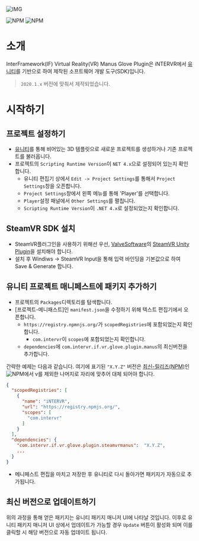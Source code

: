 ![IMG](https://img.shields.io/badge/pkg%20name-com.intervr.if.vr.glove.plugin.steamvrmanus-yellowgreen?style=for-the-badge&logo=appveyor)

![NPM](https://img.shields.io/npm/v/com.intervr.if.vr.glove.plugin.steamvrmanus)
![NPM](https://img.shields.io/npm/l/com.intervr.if.vr.glove.plugin.steamvrmanus)

# 소개

InterFramework(IF) Virtual Reality(VR) Manus Glove Plugin은 iNTERVR에서 [유니티]를 기반으로 하여 제작된 소프트웨어 개발 도구(SDK)입니다.

> `2020.1.x` 버전에 맞춰서 제작되었습니다.

# 시작하기

## 프로젝트 설정하기

* [유니티]를 통해 비어있는 3D 템플릿으로 새로운 프로젝트를 생성하거나 기존 프로젝트를 불러옵니다.
* 프로젝트의 `Scripting Runtime Version`이 `NET 4.x`으로 설정되어 있는지 확인합니다.
  * 유니티 편집기 상에서 `Edit -> Project Settings`를 통해서 `Project Settings`창을 오픈합니다.
  * `Project Settings`창에서 왼쪽 메뉴를 통해 'Player'를 선택합니다.
  * `Player`설정 패널에서 `Other Settings`를 펼칩니다.
  * `Scripting Runtime Version`이 `.NET 4.x`로 설정되었는지 확인합니다.

## SteamVR SDK 설치

* SteamVR플러그인을 사용하기 위해선 우선, [ValveSoftware]의 [SteamVR Unity Plugin]을 설치해야 합니다.
* 설치 후 Windiws -> SteamVR Input을 통해 입력 바인딩을 기본값으로 하여 Save & Generate 합니다.

## 유니티 프로젝트 매니페스트에 패키지 추가하기

* 프로젝트의 `Packages`디렉토리를 탐색합니다.
* [프로젝트-메니패스트]인 `manifest.json`을 수정하기 위해 텍스트 편집기에서 오픈합니다.
  * `https://registry.npmnjs.org/`가 `scopedRegistries`에 포함되었는지 확인합니다.
    * `com.intervr`이 `scopes`에 포함되었는지 확인합니다.
  * `dependencies`에 `com.intervr.if.vr.glove.plugin.manus`의 최신버전을 추가합니다.

 간략한 예제는 다음과 같습니다. 여기에 표기된 `"X.Y.Z"` 버전은 [최신-릴리즈(NPM)]인
 ![NPM](https://img.shields.io/npm/v/com.intervr.if.vr.glove.plugin.steamvrmanus)에서 v를 제외한 나머지로 자리에 맞추어 대체 되어야 합니다.
```json
{
  "scopedRegistries": [
    {
      "name": "iNTERVR",
      "url": "https://registry.npmjs.org/",
      "scopes": [
        "com.intervr"
      ]
    }
  ],
  "dependencies": {
    "com.intervr.if.vr.glove.plugin.steamvrmanus":  "X.Y.Z",
    ...
  }
}
```
* 메니페스트 편집을 마치고 저장한 후 유니티로 다시 돌아가면 패키지가 자동으로 추가됩니다.

## 최신 버전으로 업데이트하기

위의 과정을 통해 얻은 패키지는 유니티 패키지 매니저 UI에 나타날 것입니다. 이후로 유니티 패키지 매니저 UI 상에서 업데이트가 가능할 경우 `Update` 버튼이 활성화 되며 이를 클릭할 시 해당 버전으로 자동 업데이트 됩니다.

[유니티]: https://unity3d.com/
[최신-릴리즈(NPM)]: https://www.npmjs.com/package/com.intervr.if.vr.glove.plugin.steamvrmanus
[프로젝트-매니페스트]: https://docs.unity3d.com/Manual/upm-manifestPrj.html
[ValveSoftware]: https://github.com/ValveSoftware
[SteamVR Unity Plugin]: https://github.com/ValveSoftware/steamvr_unity_plugin
